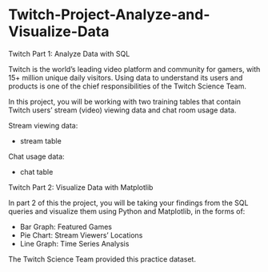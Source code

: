 # Twitch-Project-Analyze-and-Visualize-Data

Twitch Part 1: Analyze Data with SQL

Twitch is the world’s leading video platform and community for gamers, with 15+ million unique daily visitors. Using data to understand its users and products is one of the chief responsibilities of the Twitch Science Team.

In this project, you will be working with two training tables that contain Twitch users’ stream (video) viewing data and chat room usage data.

Stream viewing data:
-   stream table

Chat usage data:
-   chat table

Twitch Part 2: Visualize Data with Matplotlib

In part 2 of this the project, you will be taking your findings from the SQL queries and visualize them using Python and Matplotlib, in the forms of:

-   Bar Graph: Featured Games
-   Pie Chart: Stream Viewers’ Locations
-   Line Graph: Time Series Analysis

The Twitch Science Team provided this practice dataset.
